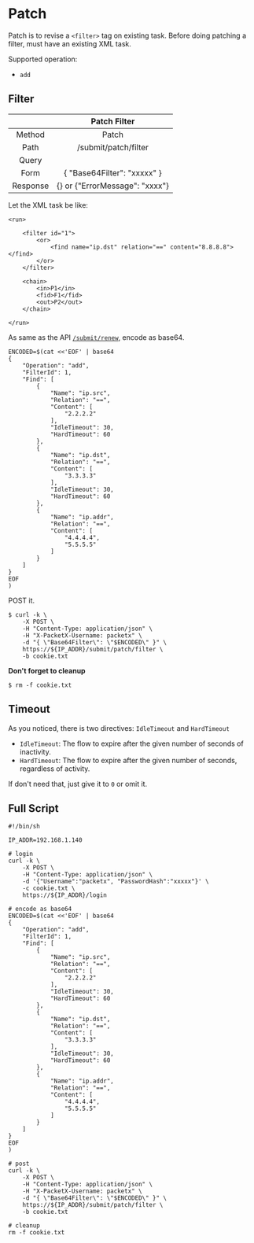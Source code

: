 Patch
=============

Patch is to revise a `<filter>` tag on existing task. Before doing patching a filter, must have an existing XML task.

Supported operation:

* `add`

<h2 id="patch_filter">Filter</h2>

|          |          Patch Filter          |
|:--------:|:------------------------------:|
|  Method  |              Patch             |
|   Path   |      /submit/patch/filter      |
|   Query  |                                |
|   Form   |   { "Base64Filter": "xxxxx" }  |
| Response | {} or {"ErrorMessage": "xxxx"} |

Let the XML task be like:

```
<run>

    <filter id="1">
        <or>
            <find name="ip.dst" relation="==" content="8.8.8.8"></find>
        </or>
    </filter>

    <chain>
        <in>P1</in>
        <fid>F1</fid>
        <out>P2</out>
    </chain>

</run>
```

As same as the API [`/submit/renew`](RestAPI/Submit.md#renew), encode as base64.

```
ENCODED=$(cat <<'EOF' | base64
{
    "Operation": "add",
    "FilterId": 1,
    "Find": [
        {
            "Name": "ip.src",
            "Relation": "==",
            "Content": [
                "2.2.2.2"
            ],
            "IdleTimeout": 30,
            "HardTimeout": 60
        },
        {
            "Name": "ip.dst",
            "Relation": "==",
            "Content": [
                "3.3.3.3"
            ],
            "IdleTimeout": 30,
            "HardTimeout": 60
        },
        {
            "Name": "ip.addr",
            "Relation": "==",
            "Content": [
                "4.4.4.4",
                "5.5.5.5"
            ]
        }
    ]
}
EOF
)
```

POST it.

```
$ curl -k \
    -X POST \
    -H "Content-Type: application/json" \
    -H "X-PacketX-Username: packetx" \
    -d "{ \"Base64Filter\": \"$ENCODED\" }" \
    https://${IP_ADDR}/submit/patch/filter \
    -b cookie.txt
```

**Don't forget to cleanup**

```
$ rm -f cookie.txt
```

<h2>Timeout</h2>

As you noticed, there is two directives: `IdleTimeout` and `HardTimeout`

* `IdleTimeout`: The flow to expire after the given number of seconds of inactivity.
* `HardTimeout`: The flow to expire after the given number of seconds, regardless of activity.

If don't need that, just give it to `0` or omit it.

<h2>Full Script</h2>

```
#!/bin/sh

IP_ADDR=192.168.1.140

# login
curl -k \
    -X POST \
    -H "Content-Type: application/json" \
    -d '{"Username":"packetx", "PasswordHash":"xxxxx"}' \
    -c cookie.txt \
    https://${IP_ADDR}/login

# encode as base64
ENCODED=$(cat <<'EOF' | base64
{
    "Operation": "add",
    "FilterId": 1,
    "Find": [
        {
            "Name": "ip.src",
            "Relation": "==",
            "Content": [
                "2.2.2.2"
            ],
            "IdleTimeout": 30,
            "HardTimeout": 60
        },
        {
            "Name": "ip.dst",
            "Relation": "==",
            "Content": [
                "3.3.3.3"
            ],
            "IdleTimeout": 30,
            "HardTimeout": 60
        },
        {
            "Name": "ip.addr",
            "Relation": "==",
            "Content": [
                "4.4.4.4",
                "5.5.5.5"
            ]
        }
    ]
}
EOF
)

# post
curl -k \
    -X POST \
    -H "Content-Type: application/json" \
    -H "X-PacketX-Username: packetx" \
    -d "{ \"Base64Filter\": \"$ENCODED\" }" \
    https://${IP_ADDR}/submit/patch/filter \
    -b cookie.txt

# cleanup
rm -f cookie.txt
```
